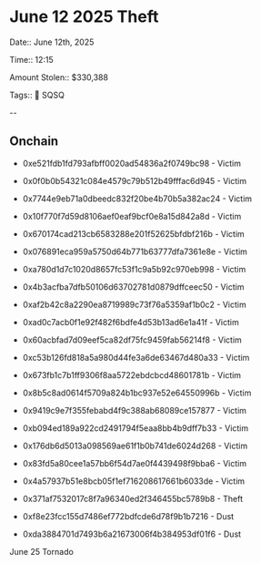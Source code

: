 # June 12 2025 Theft

Date:: June 12th, 2025

Time:: 12:15

Amount Stolen:: $330,388

Tags:: 🔑 SQSQ


--


## Onchain

- 0xe521fdb1fd793afbff0020ad54836a2f0749bc98 - Victim
- 0x0f0b0b54321c084e4579c79b512b49fffac6d945 - Victim
- 0x7744e9eb71a0dbeedc832f20be4b70b5a382ac24 - Victim
- 0x10f770f7d59d8106aef0eaf9bcf0e8a15d842a8d - Victim
- 0x670174cad213cb6583288e201f52625bfdbf216b - Victim
- 0x076891eca959a5750d64b771b63777dfa7361e8e - Victim
- 0xa780d1d7c1020d8657fc53f1c9a5b92c970eb998 - Victim
- 0x4b3acfba7dfb50106d63702781d0879dffceec50 - Victim
- 0xaf2b42c8a2290ea8719989c73f76a5359af1b0c2 - Victim
- 0xad0c7acb0f1e92f482f6bdfe4d53b13ad6e1a41f - Victim
- 0x60acbfad7d09eef5ca82df75fc9459fab56214f8 - Victim
- 0xc53b126fd818a5a980d44fe3a6de63467d480a33 - Victim
- 0x673fb1c7b1ff9306f8aa5722ebdcbcd48601781b - Victim
- 0x8b5c8ad0614f5709a824b1bc937e52e64550996b - Victim
- 0x9419c9e7f355febabd4f9c388ab68089ce157877 - Victim
- 0xb094ed189a922cd2491794f5eaa8bb4b9dff7b33 - Victim
- 0x176db6d5013a098569ae61f1b0b741de6024d268 - Victim
- 0x83fd5a80cee1a57bb6f54d7ae0f4439498f9bba6 - Victim
- 0x4a57937b51e8bcb05f1ef716208617661b6033de - Victim

- 0x371af7532017c8f7a96340ed2f346455bc5789b8 - Theft

- 0xf8e23fcc155d7486ef772bdfcde6d78f9b1b7216 - Dust

- 0xda3884701d7493b6a21673006f4b384953df01f6 - Dust



June 25 Tornado 